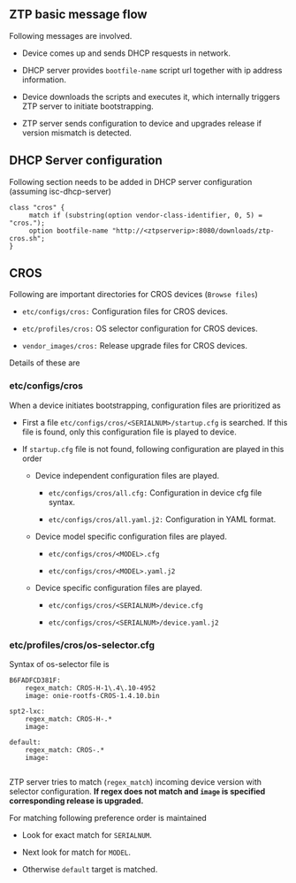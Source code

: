 ## ZTP basic message flow
Following messages are involved.

- Device comes up and sends DHCP resquests in network.

- DHCP server provides `bootfile-name` script url together with ip address information.

- Device downloads the scripts and executes it, which internally triggers ZTP server to initiate bootstrapping.

- ZTP server sends configuration to device and upgrades release if version mismatch is detected.

## DHCP Server configuration

Following section needs to be added in DHCP server configuration (assuming isc-dhcp-server)

```
class "cros" {
     match if (substring(option vendor-class-identifier, 0, 5) = "cros.");
     option bootfile-name "http://<ztpserverip>:8080/downloads/ztp-cros.sh";
}
```

## CROS
Following are important directories for CROS devices (`Browse files`)

- `etc/configs/cros:` Configuration files for CROS devices.

- `etc/profiles/cros:` OS selector configuration for CROS devices.

- `vendor_images/cros:` Release upgrade files for CROS devices.

Details of these are

### etc/configs/cros

When a device initiates bootstrapping, configuration files are prioritized as

- First a file `etc/configs/cros/<SERIALNUM>/startup.cfg` is searched. If this file is found, only this configuration file is played to device.

- If `startup.cfg` file is not found, following configuration are played in this order
  
  - Device independent configuration files are played. 

    - `etc/configs/cros/all.cfg:` Configuration in device cfg file syntax.

    - `etc/configs/cros/all.yaml.j2:` Configuration in YAML format.
  
  - Device model specific configuration files are played. 

    - `etc/configs/cros/<MODEL>.cfg`

    - `etc/configs/cros/<MODEL>.yaml.j2`
  
  - Device specific configuration files are played. 

    - `etc/configs/cros/<SERIALNUM>/device.cfg`

    - `etc/configs/cros/<SERIALNUM>/device.yaml.j2`

### etc/profiles/cros/os-selector.cfg

Syntax of os-selector file is 

```
B6FADFCD381F:
    regex_match: CROS-H-1\.4\.10-4952
    image: onie-rootfs-CROS-1.4.10.bin

spt2-lxc:
    regex_match: CROS-H-.*
    image: 

default:
    regex_match: CROS-.*
    image: 
  
```

ZTP server tries to match (`regex_match`) incoming device version with selector configuration. **If regex does not match and `image` is specified corresponding release is upgraded.**

For matching following preference order is maintained

- Look for exact match for `SERIALNUM`.

- Next look for match for `MODEL`.

- Otherwise `default` target is matched.

